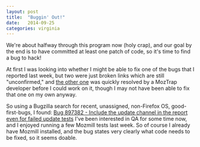 ```yaml
---
layout: post
title:  "Buggin' Out!"
date:   2014-09-25
categories: virginia
---
```


We're about halfway through this program now (holy crap), and our goal by the end is to have committed at least one patch of code, so it's time to find a bug to hack!

At first I was looking into whether I might be able to fix one of the bugs that I reported last week, but two were just broken links which are still "unconfirmed," and [the other one](https://bugzilla.mozilla.org/show_bug.cgi?id=1068896) was quickly resolved by a MozTrap developer before I could work on it, though I may not have been able to fix that one on my own anyway.

So using a Bugzilla search for recent, unassigned, non-Firefox OS, good-first-bugs, I found:
[Bug 897382 - Include the update channel in the report even for failed update tests](https://bugzilla.mozilla.org/show_bug.cgi?id=897382)
I've been interested in QA for some time now, and I enjoyed running a few Mozmill tests last week. So of course I already have Mozmill installed, and the bug states very clearly what code needs to be fixed, so it seems doable.
